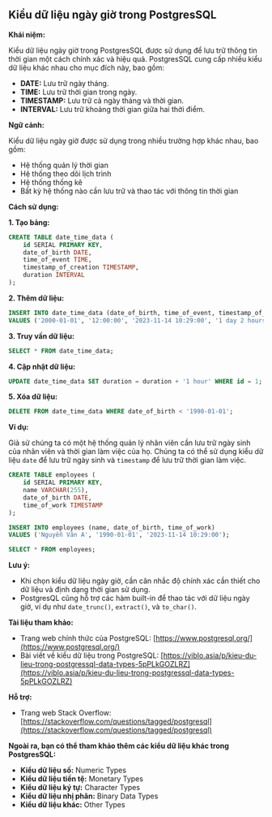 ## Kiểu dữ liệu ngày giờ trong PostgresSQL

**Khái niệm:**

Kiểu dữ liệu ngày giờ trong PostgresSQL được sử dụng để lưu trữ thông tin thời gian một cách chính xác và hiệu quả. PostgresSQL cung cấp nhiều kiểu dữ liệu khác nhau cho mục đích này, bao gồm:

- **DATE:** Lưu trữ ngày tháng.
- **TIME:** Lưu trữ thời gian trong ngày.
- **TIMESTAMP:** Lưu trữ cả ngày tháng và thời gian.
- **INTERVAL:** Lưu trữ khoảng thời gian giữa hai thời điểm.

**Ngữ cảnh:**

Kiểu dữ liệu ngày giờ được sử dụng trong nhiều trường hợp khác nhau, bao gồm:

- Hệ thống quản lý thời gian
- Hệ thống theo dõi lịch trình
- Hệ thống thống kê
- Bất kỳ hệ thống nào cần lưu trữ và thao tác với thông tin thời gian

**Cách sử dụng:**

**1. Tạo bảng:**

```sql
CREATE TABLE date_time_data (
    id SERIAL PRIMARY KEY,
    date_of_birth DATE,
    time_of_event TIME,
    timestamp_of_creation TIMESTAMP,
    duration INTERVAL
);
```

**2. Thêm dữ liệu:**

```sql
INSERT INTO date_time_data (date_of_birth, time_of_event, timestamp_of_creation, duration)
VALUES ('2000-01-01', '12:00:00', '2023-11-14 10:29:00', '1 day 2 hours');
```

**3. Truy vấn dữ liệu:**

```sql
SELECT * FROM date_time_data;
```

**4. Cập nhật dữ liệu:**

```sql
UPDATE date_time_data SET duration = duration + '1 hour' WHERE id = 1;
```

**5. Xóa dữ liệu:**

```sql
DELETE FROM date_time_data WHERE date_of_birth < '1990-01-01';
```

**Ví dụ:**

Giả sử chúng ta có một hệ thống quản lý nhân viên cần lưu trữ ngày sinh của nhân viên và thời gian làm việc của họ. Chúng ta có thể sử dụng kiểu dữ liệu `date` để lưu trữ ngày sinh và `timestamp` để lưu trữ thời gian làm việc.

```sql
CREATE TABLE employees (
    id SERIAL PRIMARY KEY,
    name VARCHAR(255),
    date_of_birth DATE,
    time_of_work TIMESTAMP
);

INSERT INTO employees (name, date_of_birth, time_of_work)
VALUES ('Nguyễn Văn A', '1990-01-01', '2023-11-14 10:29:00');

SELECT * FROM employees;
```

**Lưu ý:**

- Khi chọn kiểu dữ liệu ngày giờ, cần cân nhắc độ chính xác cần thiết cho dữ liệu và định dạng thời gian sử dụng.
- PostgresQL cũng hỗ trợ các hàm built-in để thao tác với dữ liệu ngày giờ, ví dụ như `date_trunc()`, `extract()`, và `to_char()`.

**Tài liệu tham khảo:**

- Trang web chính thức của PostgreSQL: [https://www.postgresql.org/](https://www.postgresql.org/)
- Bài viết về kiểu dữ liệu trong PostgreSQL: [https://viblo.asia/p/kieu-du-lieu-trong-postgressql-data-types-5pPLkGOZLRZ](https://viblo.asia/p/kieu-du-lieu-trong-postgressql-data-types-5pPLkGOZLRZ)

**Hỗ trợ:**

- Trang web Stack Overflow: [https://stackoverflow.com/questions/tagged/postgresql](https://stackoverflow.com/questions/tagged/postgresql)

**Ngoài ra, bạn có thể tham khảo thêm các kiểu dữ liệu khác trong PostgresSQL:**

- **Kiểu dữ liệu số:** Numeric Types
- **Kiểu dữ liệu tiền tệ:** Monetary Types
- **Kiểu dữ liệu ký tự:** Character Types
- **Kiểu dữ liệu nhị phân:** Binary Data Types
- **Kiểu dữ liệu khác:** Other Types
